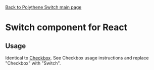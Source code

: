 [Back to Polythene Switch main page](../switch.md)

# Switch component for React


## Usage

Identical to [Checkbox](checkbox.md). See Checkbox usage instructions and replace "Checkbox" with "Switch".
